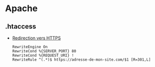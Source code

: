 # Apache

## .htaccess

* [Redirection vers HTTPS](https://www.blogdumoderateur.com/redirection-301-htaccess/)
    ```
    RewriteEngine On
    RewriteCond %{SERVER_PORT} 80
    RewriteCond %{REQUEST_URI} !
    RewriteRule ^(.*)$ https://adresse-de-mon-site.com/$1 [R=301,L]
    ```